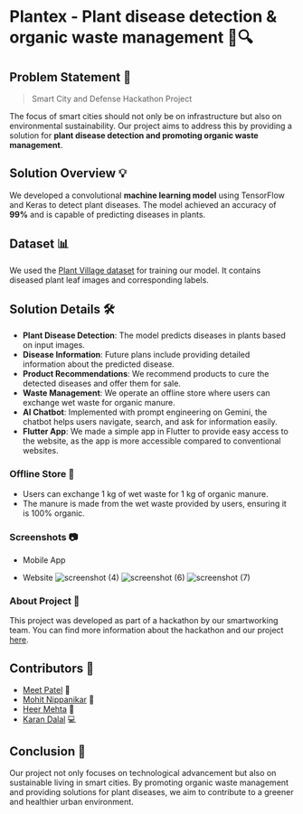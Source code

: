 
# Plantex - Plant disease detection & organic waste management 🌿🔍

## Problem Statement 🎯
> Smart City and Defense Hackathon Project

The focus of smart cities should not only be on infrastructure but also on environmental sustainability. Our project aims to address this by providing a solution for **plant disease detection and promoting organic waste management**.

## Solution Overview 💡
We developed a convolutional **machine learning model** using TensorFlow and Keras to detect plant diseases. The model achieved an accuracy of **99%** and is capable of predicting diseases in plants.

## Dataset 📊
We used the [Plant Village dataset](https://www.kaggle.com/datasets/emmarex/plantdisease) for training our model. It contains diseased plant leaf images and corresponding labels.

## Solution Details 🛠️
- **Plant Disease Detection**: The model predicts diseases in plants based on input images.
- **Disease Information**: Future plans include providing detailed information about the predicted disease.
- **Product Recommendations**: We recommend products to cure the detected diseases and offer them for sale.
- **Waste Management**: We operate an offline store where users can exchange wet waste for organic manure.
-  **AI Chatbot**: Implemented with prompt engineering on Gemini, the chatbot helps users navigate, search, and ask for information easily.
- **Flutter App**: We made a simple app in Flutter to provide easy access to the website, as the app is more accessible compared to conventional websites.

### Offline Store 🔄
- Users can exchange 1 kg of wet waste for 1 kg of organic manure.
- The manure is made from the wet waste provided by users, ensuring it is 100% organic.

### Screenshots 📷
  
- Mobile App


- Website
![screenshot (4)](https://github.com/meet244/Plantex/assets/83262693/6eab01eb-6f9b-4174-9f83-564409e216c0)
![screenshot (6)](https://github.com/meet244/Plantex/assets/83262693/8645cf87-2cde-4470-881e-80e52c816d0e)
![screenshot (7)](https://github.com/meet244/Plantex/assets/83262693/8bf6c91f-a116-4119-bec4-32f6b9287a58)

### About Project 🤔

This project was developed as part of a hackathon by our smartworking team. You can find more information about the hackathon and our project [here]().

## Contributors 🤝

-   [Meet Patel](https://github.com/meet244) 🚀
-   [Mohit Nippanikar](https://github.com/Mohit-Nippanikar78) 🎉
-   [Heer Mehta](https://github.com/heer-s-mehta) 🌟
-   [Karan Dalal](https://github.com/karandalal27) 💻

## Conclusion 🌱
Our project not only focuses on technological advancement but also on sustainable living in smart cities. By promoting organic waste management and providing solutions for plant diseases, we aim to contribute to a greener and healthier urban environment.

